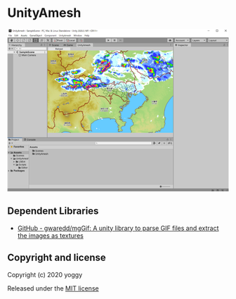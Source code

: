 # UnityAmesh
![img01.png](img01.png)

## Dependent Libraries
  - [GitHub - gwaredd/mgGif: A unity library to parse GIF files and extract the images as textures](https://github.com/gwaredd/mgGif)

## Copyright and license
Copyright (c) 2020 yoggy

Released under the [MIT license](LICENSE.txt)
